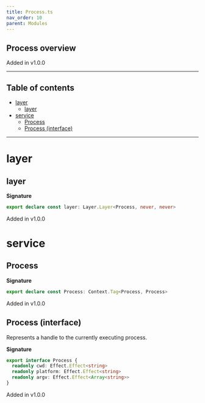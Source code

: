 ```yaml
---
title: Process.ts
nav_order: 10
parent: Modules
---
```


## Process overview

Added in v1.0.0

---

<h2 class="text-delta">Table of contents</h2>

- [layer](#layer)
  - [layer](#layer-1)
- [service](#service)
  - [Process](#process)
  - [Process (interface)](#process-interface)

---

# layer

## layer

**Signature**

```ts
export declare const layer: Layer.Layer<Process, never, never>
```

Added in v1.0.0

# service

## Process

**Signature**

```ts
export declare const Process: Context.Tag<Process, Process>
```

Added in v1.0.0

## Process (interface)

Represents a handle to the currently executing process.

**Signature**

```ts
export interface Process {
  readonly cwd: Effect.Effect<string>
  readonly platform: Effect.Effect<string>
  readonly argv: Effect.Effect<Array<string>>
}
```

Added in v1.0.0
